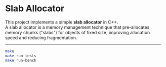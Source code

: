 # Slab Allocator

This project implements a simple **slab allocator** in C++.  
A slab allocator is a memory management technique that pre-allocates memory chunks ("slabs") for objects of fixed size, improving allocation speed and reducing fragmentation.  

---


```bash
make
make run-tests
make run-bench